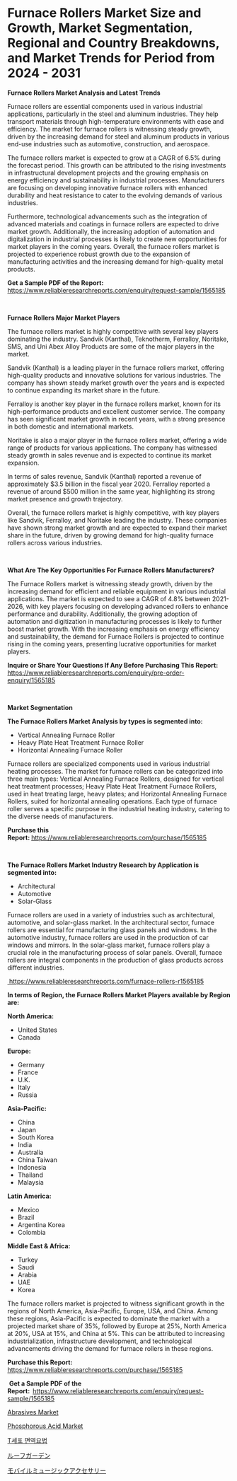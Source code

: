 <p><h1>Furnace Rollers Market Size and Growth, Market Segmentation, Regional and Country Breakdowns, and Market Trends for Period from 2024 -  2031</h1></p><p><strong>Furnace Rollers Market Analysis and Latest Trends</strong></p>
<p><p>Furnace rollers are essential components used in various industrial applications, particularly in the steel and aluminum industries. They help transport materials through high-temperature environments with ease and efficiency. The market for furnace rollers is witnessing steady growth, driven by the increasing demand for steel and aluminum products in various end-use industries such as automotive, construction, and aerospace.</p><p>The furnace rollers market is expected to grow at a CAGR of 6.5% during the forecast period. This growth can be attributed to the rising investments in infrastructural development projects and the growing emphasis on energy efficiency and sustainability in industrial processes. Manufacturers are focusing on developing innovative furnace rollers with enhanced durability and heat resistance to cater to the evolving demands of various industries.</p><p>Furthermore, technological advancements such as the integration of advanced materials and coatings in furnace rollers are expected to drive market growth. Additionally, the increasing adoption of automation and digitalization in industrial processes is likely to create new opportunities for market players in the coming years. Overall, the furnace rollers market is projected to experience robust growth due to the expansion of manufacturing activities and the increasing demand for high-quality metal products.</p></p>
<p><strong>Get a Sample PDF of the Report:&nbsp;</strong> <a href="https://www.reliableresearchreports.com/enquiry/request-sample/1565185">https://www.reliableresearchreports.com/enquiry/request-sample/1565185</a></p>
<p>&nbsp;</p>
<p><strong>Furnace Rollers Major Market Players</strong></p>
<p><p>The furnace rollers market is highly competitive with several key players dominating the industry. Sandvik (Kanthal), Teknotherm, Ferralloy, Noritake, SMS, and Uni Abex Alloy Products are some of the major players in the market.</p><p>Sandvik (Kanthal) is a leading player in the furnace rollers market, offering high-quality products and innovative solutions for various industries. The company has shown steady market growth over the years and is expected to continue expanding its market share in the future.</p><p>Ferralloy is another key player in the furnace rollers market, known for its high-performance products and excellent customer service. The company has seen significant market growth in recent years, with a strong presence in both domestic and international markets.</p><p>Noritake is also a major player in the furnace rollers market, offering a wide range of products for various applications. The company has witnessed steady growth in sales revenue and is expected to continue its market expansion.</p><p>In terms of sales revenue, Sandvik (Kanthal) reported a revenue of approximately $3.5 billion in the fiscal year 2020. Ferralloy reported a revenue of around $500 million in the same year, highlighting its strong market presence and growth trajectory.</p><p>Overall, the furnace rollers market is highly competitive, with key players like Sandvik, Ferralloy, and Noritake leading the industry. These companies have shown strong market growth and are expected to expand their market share in the future, driven by growing demand for high-quality furnace rollers across various industries.</p></p>
<p>&nbsp;</p>
<p><strong>What Are The Key Opportunities For Furnace Rollers Manufacturers?</strong></p>
<p><p>The Furnace Rollers market is witnessing steady growth, driven by the increasing demand for efficient and reliable equipment in various industrial applications. The market is expected to see a CAGR of 4.8% between 2021-2026, with key players focusing on developing advanced rollers to enhance performance and durability. Additionally, the growing adoption of automation and digitization in manufacturing processes is likely to further boost market growth. With the increasing emphasis on energy efficiency and sustainability, the demand for Furnace Rollers is projected to continue rising in the coming years, presenting lucrative opportunities for market players.</p></p>
<p><strong>Inquire or Share Your Questions If Any Before Purchasing This Report:</strong> <a href="https://www.reliableresearchreports.com/enquiry/pre-order-enquiry/1565185">https://www.reliableresearchreports.com/enquiry/pre-order-enquiry/1565185</a></p>
<p>&nbsp;</p>
<p><strong>Market Segmentation</strong></p>
<p><strong>The Furnace Rollers Market Analysis by types is segmented into:</strong></p>
<p><ul><li>Vertical Annealing Furnace Roller</li><li>Heavy Plate Heat Treatment Furnace Roller</li><li>Horizontal Annealing Furnace Roller</li></ul></p>
<p><p>Furnace rollers are specialized components used in various industrial heating processes. The market for furnace rollers can be categorized into three main types: Vertical Annealing Furnace Rollers, designed for vertical heat treatment processes; Heavy Plate Heat Treatment Furnace Rollers, used in heat treating large, heavy plates; and Horizontal Annealing Furnace Rollers, suited for horizontal annealing operations. Each type of furnace roller serves a specific purpose in the industrial heating industry, catering to the diverse needs of manufacturers.</p></p>
<p><strong>Purchase this Report:&nbsp;</strong><a href="https://www.reliableresearchreports.com/purchase/1565185">https://www.reliableresearchreports.com/purchase/1565185</a></p>
<p>&nbsp;</p>
<p><strong>The Furnace Rollers Market Industry Research by Application is segmented into:</strong></p>
<p><ul><li>Architectural</li><li>Automotive</li><li>Solar-Glass</li></ul></p>
<p><p>Furnace rollers are used in a variety of industries such as architectural, automotive, and solar-glass market. In the architectural sector, furnace rollers are essential for manufacturing glass panels and windows. In the automotive industry, furnace rollers are used in the production of car windows and mirrors. In the solar-glass market, furnace rollers play a crucial role in the manufacturing process of solar panels. Overall, furnace rollers are integral components in the production of glass products across different industries.</p></p>
<p><a href="https://www.reliableresearchreports.com/furnace-rollers-r1565185">&nbsp;https://www.reliableresearchreports.com/furnace-rollers-r1565185</a></p>
<p><strong>In terms of Region, the Furnace Rollers Market Players available by Region are:</strong></p>
<p>
    <p> <strong> North America: </strong>
        <ul>
            <li>United States</li>
            <li>Canada</li>
        </ul>
        </p> 
    <p> <strong> Europe: </strong>
        <ul>
            <li>Germany</li>
            <li>France</li>
            <li>U.K.</li>
            <li>Italy</li>
            <li>Russia</li>
        </ul>
        </p> 
    <p> <strong> Asia-Pacific: </strong>
        <ul>
            <li>China</li>
            <li>Japan</li>
            <li>South Korea</li>
            <li>India</li>
            <li>Australia</li>
            <li>China Taiwan</li>
            <li>Indonesia</li>
            <li>Thailand</li>
            <li>Malaysia</li>
        </ul>
        </p> 
    <p> <strong> Latin America: </strong>
        <ul>
            <li>Mexico</li>
            <li>Brazil</li>
            <li>Argentina Korea</li>
            <li>Colombia</li>
        </ul>
        </p> 
    <p> <strong> Middle East & Africa: </strong>
        <ul>
            <li>Turkey</li>
            <li>Saudi</li>
            <li>Arabia</li>
            <li>UAE</li>
            <li>Korea</li>
        </ul>
    </p>
    </p>
<p><p>The furnace rollers market is projected to witness significant growth in the regions of North America, Asia-Pacific, Europe, USA, and China. Among these regions, Asia-Pacific is expected to dominate the market with a projected market share of 35%, followed by Europe at 25%, North America at 20%, USA at 15%, and China at 5%. This can be attributed to increasing industrialization, infrastructure development, and technological advancements driving the demand for furnace rollers in these regions.</p></p>
<p><strong>Purchase this Report: </strong><a href="https://www.reliableresearchreports.com/purchase/1565185">https://www.reliableresearchreports.com/purchase/1565185</a></p>
<p>&nbsp;<strong>Get a Sample PDF of the Report:&nbsp;&nbsp;</strong><a href="https://www.reliableresearchreports.com/enquiry/request-sample/1565185">https://www.reliableresearchreports.com/enquiry/request-sample/1565185</a></p>
<p><strong></strong></p>
<p><p><a href="https://www.linkedin.com/pulse/abrasives-market-size-growth-segmentation-regional-country-t0y1c?trackingId=vVzGX2n%2BWHB9Iste7fmLkw%3D%3D">Abrasives Market</a></p><p><a href="https://www.linkedin.com/pulse/phosphorous-acid-market-insights-players-forecast-till-2031-satjc?trackingId=prg0ohD0qB2lrNiQc1YM0A%3D%3D">Phosphorous Acid Market</a></p><p><a href="https://medium.com/@kennyaniel5/%EC%84%B8%ED%8F%AC%EB%A9%B4%EC%97%AD%EC%9A%94%EB%B2%95-%EC%8B%9C%EC%9E%A5-%EB%B6%84%EC%84%9D-%EA%B8%80%EB%A1%9C%EB%B2%8C-%EC%82%B0%EC%97%85-%EC%A0%84%EB%A7%9D-%EB%B0%8F-%EC%98%88%EC%B8%A1-2024%EB%85%84%EB%B6%80%ED%84%B0-2031%EB%85%84-b473164c56b2">T세포 면역요법</a></p><p><a href="https://github.com/ksxzwxabcuynh011/Market-Research-Report-List-1/blob/main/368658626750.md">ルーフガーデン</a></p><p><a href="https://medium.com/@englandlifestyle_22171/%E3%83%A2%E3%83%90%E3%82%A4%E3%83%AB%E3%83%9F%E3%83%A5%E3%83%BC%E3%82%B8%E3%83%83%E3%82%AF%E3%82%A2%E3%82%AF%E3%82%BB%E3%82%B5%E3%83%AA%E3%83%BC%E5%B8%82%E5%A0%B4%E3%81%AE%E6%B4%9E%E5%AF%9F-%E5%B8%82%E5%A0%B4%E3%81%AE%E3%83%88%E3%83%AC%E3%83%B3%E3%83%89-%E6%88%90%E9%95%B7-2024%E5%B9%B4%E3%81%8B%E3%82%892031%E5%B9%B4%E3%81%BE%E3%81%A7%E3%81%AE%E4%BA%88%E6%B8%AC-ebc7919efcc9">モバイルミュージックアクセサリー</a></p></p>